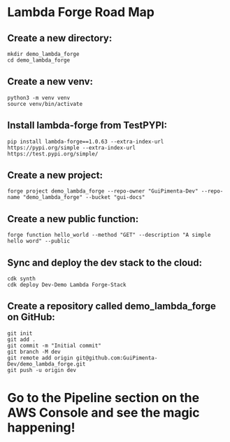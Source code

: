 
# Lambda Forge Road Map

## Create a new directory:
```
mkdir demo_lambda_forge
cd demo_lambda_forge
````

## Create a new venv:
```
python3 -m venv venv
source venv/bin/activate
```
## Install lambda-forge from TestPYPI:
```
pip install lambda-forge==1.0.63 --extra-index-url https://pypi.org/simple --extra-index-url https://test.pypi.org/simple/
````

## Create a new project:
```
forge project demo_lambda_forge --repo-owner "GuiPimenta-Dev" --repo-name "demo_lambda_forge" --bucket "gui-docs"
````

## Create a new public function:

```
forge function hello_world --method "GET" --description "A simple hello word" --public
```

## Sync and deploy the dev stack to the cloud:

```
cdk synth
cdk deploy Dev-Demo Lambda Forge-Stack
````

## Create a repository called demo_lambda_forge on GitHub:

```
git init
git add .
git commit -m "Initial commit"
git branch -M dev
git remote add origin git@github.com:GuiPimenta-Dev/demo_lambda_forge.git
git push -u origin dev
```

# Go to the Pipeline section on the AWS Console and see the magic happening!

